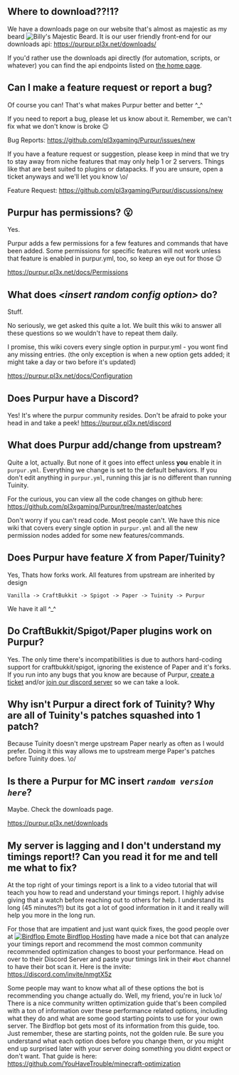 ## Where to download??!1?

We have a downloads page on our website that's almost as majestic as my beard ![Billy's Majestic Beard](https://cdn.discordapp.com/emojis/768978823655063602.png?size=16). It is our user friendly front-end for our downloads api: https://purpur.pl3x.net/downloads/

If you'd rather use the downloads api directly (for automation, scripts, or whatever) you can find the api endpoints listed on [the home page](https://purpur.pl3x.net/docs/#Downloads).

## Can I make a feature request or report a bug?

Of course you can! That's what makes Purpur better and better ^_^

If you need to report a bug, please let us know about it. Remember, we can't fix what we don't know is broke :wink:

Bug Reports: https://github.com/pl3xgaming/Purpur/issues/new

If you have a feature request or suggestion, please keep in mind that we try to stay away from niche features that may only help 1 or 2 servers. Things like that are best suited to plugins or datapacks. If you are unsure, open a ticket anyways and we'll let you know \o/

Feature Request: https://github.com/pl3xgaming/Purpur/discussions/new

## Purpur has permissions? :open_mouth:

Yes.

Purpur adds a few permissions for a few features and commands that have been added. Some permissions for specific features will not work unless that feature is enabled in purpur.yml, too, so keep an eye out for those :wink:

https://purpur.pl3x.net/docs/Permissions

## What does *&lt;insert random config option>* do?

Stuff.

No seriously, we get asked this quite a lot. We built this wiki to answer all these questions so we wouldn't have to repeat them daily.

I promise, this wiki covers every single option in purpur.yml - you wont find any missing entries. (the only exception is when a new option gets added; it might take a day or two before it's updated)

https://purpur.pl3x.net/docs/Configuration

## Does Purpur have a Discord?

Yes! It's where the purpur community resides. Don't be afraid to poke your head in and take a peek! https://purpur.pl3x.net/discord

## What does Purpur add/change from upstream?

Quite a lot, actually. But none of it goes into effect unless **you** enable it in `purpur.yml`. Everything we change is set to the default behaviors. If you don't edit anything in `purpur.yml`, running this jar is no different than running Tuinity.

For the curious, you can view all the code changes on github here: https://github.com/pl3xgaming/Purpur/tree/master/patches

Don't worry if you can't read code. Most people can't. We have this nice wiki that covers every single option in `purpur.yml` and all the new permission nodes added for some new features/commands.

## Does Purpur have feature *X* from Paper/Tuinity?

Yes, Thats how forks work. All features from upstream are inherited by design

`Vanilla -> CraftBukkit -> Spigot -> Paper -> Tuinity -> Purpur`

We have it all ^_^

## Do CraftBukkit/Spigot/Paper plugins work on Purpur?

Yes. The only time there's incompatibilities is due to authors hard-coding support for craftbukkit/spigot, ignoring the existence of Paper and it's forks. If you run into any bugs that you know are because of Purpur, [create a ticket](https://github.com/pl3xgaming/Purpur/issues/new) and/or [join our discord server](https://purpur.pl3x.net/discord) so we can take a look.

## Why isn't Purpur a direct fork of Tuinity? Why are all of Tuinity's patches squashed into 1 patch?

Because Tuinity doesn't merge upstream Paper nearly as often as I would prefer. Doing it this way allows me to upstream merge Paper's patches before Tuinity does. \o/

## Is there a Purpur for MC insert _`random version here`_?
Maybe. Check the downloads page.

https://purpur.pl3x.net/downloads

## My server is lagging and I don't understand my timings report!? Can you read it for me and tell me what to fix?

At the top right of your timings report is a link to a video tutorial that will teach you how to read and understand your timings report. I highly advise giving that a watch before reaching out to others for help. I understand its long (45 minutes?!) but its got a lot of good information in it and it really will help you more in the long run.

For those that are impatient and just want quick fixes, the good people over at [![Birdflop Emote](https://cdn.discordapp.com/emojis/799601349095587840.png?size=16) Birdflop Hosting](https://discord.com/invite/nmgtX5z) have made a nice bot that can analyze your timings report and recommend the most common community recommended optimization changes to boost your performance. Head on over to their Discord Server and paste your timings link in their `#bot` channel to have their bot scan it. Here is the invite: https://discord.com/invite/nmgtX5z

Some people may want to know what all of these options the bot is recommending you change actually do. Well, my friend, you're in luck \o/ There is a nice community written optimization guide that's been compiled with a ton of information over these performance related options, including what they do and what are some good starting points to use for your own server. The Birdflop bot gets most of its information from this guide, too. Just remember, these are starting points, not the golden rule. Be sure you understand what each option does before you change them, or you might end up surprised later with your server doing something you didnt expect or don't want. That guide is here: https://github.com/YouHaveTrouble/minecraft-optimization
